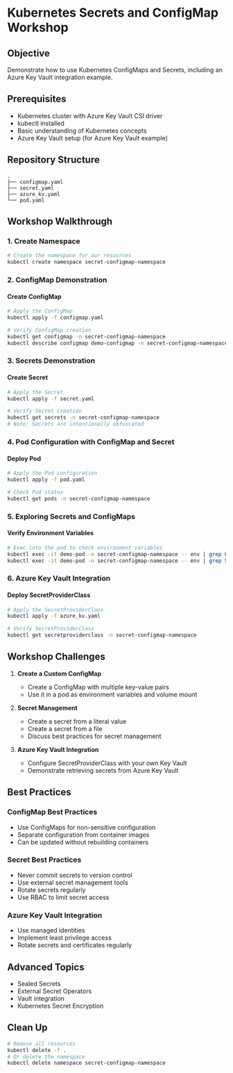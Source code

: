 # Kubernetes Secrets and ConfigMap Workshop

## Objective
Demonstrate how to use Kubernetes ConfigMaps and Secrets, including an Azure Key Vault integration example.

## Prerequisites
- Kubernetes cluster with Azure Key Vault CSI driver
- kubectl installed
- Basic understanding of Kubernetes concepts
- Azure Key Vault setup (for Azure Key Vault example)

## Repository Structure
```
.
├── configmap.yaml
├── secret.yaml
├── azure_kv.yaml
└── pod.yaml
```

## Workshop Walkthrough

### 1. Create Namespace
```bash
# Create the namespace for our resources
kubectl create namespace secret-configmap-namespace
```

### 2. ConfigMap Demonstration

#### Create ConfigMap
```bash
# Apply the ConfigMap
kubectl apply -f configmap.yaml

# Verify ConfigMap creation
kubectl get configmap -n secret-configmap-namespace
kubectl describe configmap demo-configmap -n secret-configmap-namespace
```

### 3. Secrets Demonstration

#### Create Secret
```bash
# Apply the Secret
kubectl apply -f secret.yaml

# Verify Secret creation
kubectl get secrets -n secret-configmap-namespace
# Note: Secrets are intentionally obfuscated
```

### 4. Pod Configuration with ConfigMap and Secret

#### Deploy Pod
```bash
# Apply the Pod configuration
kubectl apply -f pod.yaml

# Check Pod status
kubectl get pods -n secret-configmap-namespace
```

### 5. Exploring Secrets and ConfigMaps

#### Verify Environment Variables
```bash
# Exec into the pod to check environment variables
kubectl exec -it demo-pod -n secret-configmap-namespace -- env | grep CONFIG_KEY
kubectl exec -it demo-pod -n secret-configmap-namespace -- env | grep SECRET_PASSWORD
```

### 6. Azure Key Vault Integration

#### Deploy SecretProviderClass
```bash
# Apply the SecretProviderClass
kubectl apply -f azure_kv.yaml

# Verify SecretProviderClass
kubectl get secretproviderclass -n secret-configmap-namespace
```

## Workshop Challenges

1. **Create a Custom ConfigMap**
   - Create a ConfigMap with multiple key-value pairs
   - Use it in a pod as environment variables and volume mount

2. **Secret Management**
   - Create a secret from a literal value
   - Create a secret from a file
   - Discuss best practices for secret management

3. **Azure Key Vault Integration**
   - Configure SecretProviderClass with your own Key Vault
   - Demonstrate retrieving secrets from Azure Key Vault

## Best Practices

### ConfigMap Best Practices
- Use ConfigMaps for non-sensitive configuration
- Separate configuration from container images
- Can be updated without rebuilding containers

### Secret Best Practices
- Never commit secrets to version control
- Use external secret management tools
- Rotate secrets regularly
- Use RBAC to limit secret access

### Azure Key Vault Integration
- Use managed identities
- Implement least privilege access
- Rotate secrets and certificates regularly

## Advanced Topics
- Sealed Secrets
- External Secret Operators
- Vault integration
- Kubernetes Secret Encryption

## Clean Up
```bash
# Remove all resources
kubectl delete -f .
# Or delete the namespace
kubectl delete namespace secret-configmap-namespace
```